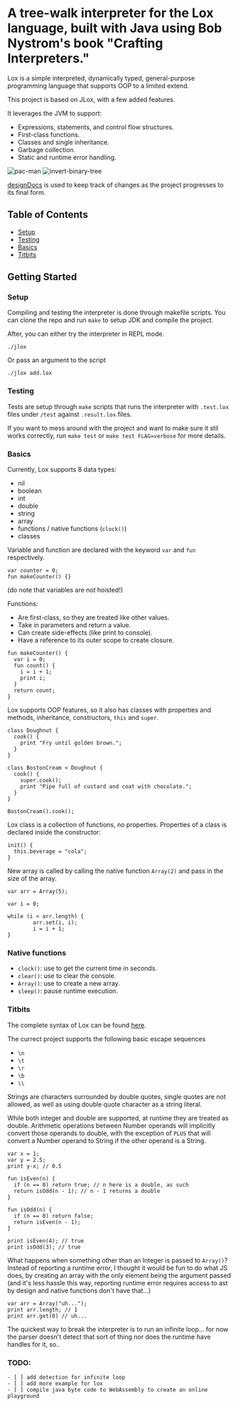 # A tree-walk interpreter for the Lox language, built with Java using Bob Nystrom's book "Crafting Interpreters."
Lox is a simple interpreted, dynamically typed, general-purpose programming language that supports OOP to a limited extend. 

This project is based on JLox, with a few added features.

It leverages the JVM to support:
- Expressions, statements, and control flow structures.
- First-class functions.
- Classes and single inheritance.
- Garbage collection.
- Static and runtime error handling.

![pac-man](./assets/pacman.gif)
![invert-binary-tree](./assets/binarytree.gif)

[designDocs](designDocs) is used to keep track of changes as the project progresses to its final form.

## Table of Contents
- [Setup](#setup)
- [Testing](#testing)
- [Basics](#basics)
- [Titbits](#titbits)

## Getting Started
### Setup
Compiling and testing the interpreter is done through makefile scripts. You can clone the repo and run `make` to setup JDK and compile the project.

After, you can either try the interpreter in REPL mode.
```
./jlox
```
Or pass an argument to the script
```
./jlox add.lox
```
### Testing
Tests are setup through `make` scripts that runs the interpreter with `.test.lox` files under `/test` against `.result.lox` files. 

If you want to mess around with the project and want to make sure it stil works correctly, run `make test` or `make test FLAG=verbose` for more details.

### Basics
Currently, Lox supports 8 data types:
- nil
- boolean
- int
- double
- string
- array
- functions / native functions (`clock()`)
- classes

Variable and function are declared with the keyword `var` and `fun` respectively. <br>
```
var counter = 0;
fun makeCounter() {}
```
(do note that variables are not hoisted!)

Functions:
- Are first-class, so they are treated like other values.
- Take in parameters and return a value.
- Can create side-effects (like print to console).
- Have a reference to its outer scope to create closure.
```
fun makeCounter() {
  var i = 0;
  fun count() {
    i = i + 1;
    print i;
  }
  return count;
}
```

Lox supports OOP features, so it also has classes with properties and methods, inheritance, constructors, `this` and `super`.

```
class Doughnut {
  cook() {
    print "Fry until golden brown.";
  }
}

class BostonCream < Doughnut {
  cook() {
    super.cook();
    print "Pipe full of custard and coat with chocolate.";
  }
}

BostonCream().cook();
```
Lox class is a collection of functions, no properties. Properties of a class is declared inside the constructor:
```
init() {
  this.beverage = "cola";
}
```
New array is called by calling the native function `Array(2)` and pass in the size of the array.
```
var arr = Array(5);

var i = 0;

while (i < arr.length) {
        arr.set(i, i);
        i = i + 1;
}
```
### Native functions
- `clock()`: use to get the current time in seconds.
- `clear()`: use to clear the console.
- `Array()`: use to create a new array.
- `sleep()`: pause runtime execution.

### Titbits
The complete syntax of Lox can be found [here](https://craftinginterpreters.com/appendix-i.html).

The currect project supports the following basic escape sequences
- `\n`
- `\t`
- `\r`
- `\b`
- `\\`

Strings are characters surrounded by double quotes, single quotes are not allowed, as well as using double quote character as a string literal.

While both integer and double are supported, at runtime they are treated as double. Arithmetic operations between Number operands will implicitly convert those operands to double, with the exception of `PLUS` that will convert a Number operand to String if the other operand is a String.
```
var x = 1;
var y = 2.5;
print y-x; // 0.5
```
```
fun isEven(n) {
  if (n == 0) return true; // n here is a double, as such
  return isOdd(n - 1); // n - 1 returns a double
}

fun isOdd(n) {
  if (n == 0) return false;
  return isEven(n - 1);
}

print isEven(4); // true
print isOdd(3); // true
```

What happens when something other than an Integer is passed to `Array()`? Instead of reporting a runtime error, I thought it would be fun to do what JS does, by creating an array with the only element being the argument passed (and it's less hassle this way, reporting runtime error requires access to ast by design and native functions don't have that...)
```
var arr = Array("uh...");
print arr.length; // 1
print arr.get(0) // uh...
```

The quickest way to break the interpreter is to run an infinite loop... for now the parser doesn't detect that sort of thing nor does the runtime have handles for it, so..

### TODO:
    - [ ] add detection for infinite loop
    - [ ] add more example for lox
    - [ ] compile java byte code to WebAssembly to create an online playground